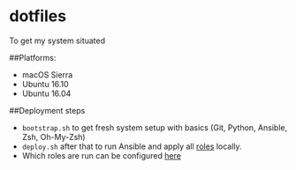 # dotfiles
To get my system situated

##Platforms:
- macOS Sierra
- Ubuntu 16.10
- Ubuntu 16.04

##Deployment steps
- `bootstrap.sh` to get fresh system setup with basics (Git, Python, Ansible, Zsh, Oh-My-Zsh)
- `deploy.sh` after that to run Ansible and apply all [roles](https://github.com/icole/dotfiles/tree/master/ansible/roles) locally.
- Which roles are run can be configured [here](https://github.com/icole/dotfiles/blob/master/ansible/setup.yml)
